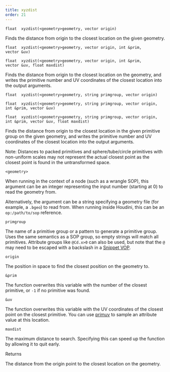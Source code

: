 ```yaml
---
title: xyzdist
order: 21
---
```

`float  xyzdist(<geometry>geometry, vector origin)`

Finds the distance from origin to the closest location on the given geometry.

`float  xyzdist(<geometry>geometry, vector origin, int &prim, vector &uv)`

`float  xyzdist(<geometry>geometry, vector origin, int &prim, vector &uv, float maxdist)`

Finds the distance from origin to the closest location on the geometry, and
writes the primitive number and UV coordinates of the closest location into the output arguments.

`float  xyzdist(<geometry>geometry, string primgroup, vector origin)`

`float  xyzdist(<geometry>geometry, string primgroup, vector origin, int &prim, vector &uv)`

`float  xyzdist(<geometry>geometry, string primgroup, vector origin, int &prim, vector &uv, float maxdist)`

Finds the distance from origin to the closest location in the given primitive group on the given geometry,
and writes the primitive number and UV coordinates of the closest location into the output arguments.

Note: Distances to packed primitives and sphere/tube/circle primitives with
non-uniform scales may not represent the actual closest point as the closest
point is found in the untransformed space.

`<geometry>`

When running in the context of a node (such as a wrangle SOP), this argument can be an integer representing the input number (starting at 0) to read the geometry from.

Alternatively, the argument can be a string specifying a geometry file (for example, a `.bgeo`) to read from. When running inside Houdini, this can be an `op:/path/to/sop` reference.

`primgroup`

The name of a primitive group or a pattern to generate a primitive
group. Uses the same semantics as a SOP group, so empty strings
will match all primitives. Attribute groups like `@Cd.x>0` can
also be used, but note that the `@` may need to be escaped with
a backslash in a [Snippet VOP](../../nodes/vop/snippet.html "Runs a VEX snippet to modify the incoming values.").

`origin`

The position in space to find the closest position on the geometry to.

`&prim`

The function overwrites this variable with the number of the closest primitive, or `-1` if no primitive was found.

`&uv`

The function overwrites this variable with the UV coordinates of the closest point on the closest primitive.
You can use [primuv](/en/houdini-vex/attributes-and-intrinsics/primuv "Interpolates the value of an attribute at a certain parametric (uvw) position.") to sample an attribute value at this location.

`maxdist`

The maximum distance to search. Specifying this can speed up the function by allowing it to quit early.

Returns

The distance from the origin point to the closest location on the geometry.
